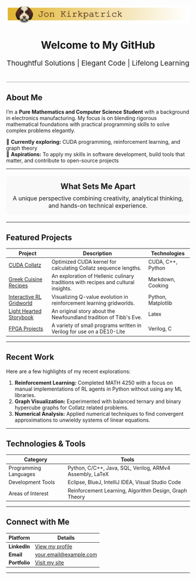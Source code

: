 ![banner](./images/Lagotto_Banner_Jon_New.png)

<!-- Header Section -->
<div align="center" style="border-bottom: 2px solid #ccc; padding-bottom: 20px;">
  <h1>Welcome to My GitHub</h1>
  <p style="font-size: 1.2rem;">Thoughtful Solutions | Elegant Code | Lifelong Learning</p>
</div>

<!-- Introduction Section -->
## About Me
I’m a **Pure Mathematics and Computer Science Student** with a background in electronics manufacturing. My focus is on blending rigorous mathematical foundations with practical programming skills to solve complex problems elegantly. 

🔹 **Currently exploring:** CUDA programming, reinforcement learning, and graph theory  
🔹 **Aspirations:** To apply my skills in software development, build tools that matter, and contribute to open-source projects

---

<!-- Highlight Section -->
<div align="center" style="background-color: #f9f9f9; padding: 15px; border-radius: 10px; margin: 20px 0;">
  <h2 style="margin: 0;">What Sets Me Apart</h2>
  <p style="margin: 10px 0 0; font-size: 1rem;">
    A unique perspective combining creativity, analytical thinking, and hands-on technical experience.
  </p>
</div>

---

## Featured Projects

| **Project**      | **Description**                                                                                      | **Technologies**        |
|-------------------|------------------------------------------------------------------------------------------------------|-------------------------|
| [CUDA Collatz](https://github.com/your-username/cuda-collatz) | Optimized CUDA kernel for calculating Collatz sequence lengths.                                 | CUDA, C++, Python              |
| [Greek Cuisine Recipes](https://github.com/your-username/greek-recipes) | An exploration of Hellenic culinary traditions with recipes and cultural insights.              | Markdown, Cooking      |
| [Interactive RL Gridworld](https://github.com/your-username/rl-gridworld) | Visualizing Q-value evolution in reinforcement learning gridworlds.                            | Python, Matplotlib     |
| [Light Hearted Storybook](https://github.com/your-username/tibbsorigin) | An original story about the Newfoundland tradition of Tibb's Eve.                               | Latex               |
| [FPGA Projects](https://github.com/your-username/DE10_Lite) | A variety of small programs written in Verilog for use on a DE10-Lite                                     | Verilog, C                 |
---

## Recent Work
Here are a few highlights of my recent explorations:
1. **Reinforcement Learning:** Completed MATH 4250 with a focus on manual implementations of RL agents in Python without using any ML libraries.
2. **Graph Visualization:** Experimented with balanced ternary and binary hypercube graphs for Collatz related problems.
3. **Numerical Analysis:** Applied numerical techniques to find convergent approximations to unwieldy systems of linear equations.

---

## Technologies & Tools
| **Category**         | **Tools**                                                                                           |
|-----------------------|----------------------------------------------------------------------------------------------------|
| Programming Languages | Python, C/C++, Java, SQL, Verilog, ARMv4 Assembly, LaTeX                                                                         |
| Development Tools     | Eclipse, BlueJ, IntelliJ IDEA, Visual Studio Code                                                  |
| Areas of Interest     | Reinforcement Learning, Algorithm Design, Graph Theory                                             |

---

## Connect with Me
| Platform             | Details                                             |
|----------------------|-----------------------------------------------------|
| **LinkedIn**         | [View my profile](https://www.linkedin.com/in/your-profile) |
| **Email**            | your.email@example.com                              |
| **Portfolio**        | [Visit my site](https://yourwebsite.com)            |

---